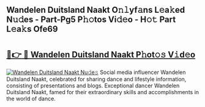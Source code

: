 ## Wandelen Duitsland Naakt O𝚗𝚕yf𝚊ns L𝚎a𝚔ed N𝚞𝚍es - Part-Pg5 P𝚑𝚘tos Vi𝚍𝚎o - H𝚘𝚝 Part L𝚎a𝚔s Ofe69

# <h2><a href="http://kf5edh.oniu.top/?m=Wandelen+Duitsland+Naakt">🔗👉 🔴 Wandelen Duitsland Naakt P𝚑ot𝚘𝚜 V𝚒d𝚎o</a></h2>

[![Wandelen Duitsland Naakt Nu𝚍e𝚜](https://i.imgur.com/0qMVB7G.gif)](http://kf5edh.oniu.top/?m=Wandelen+Duitsland+Naakt)
Social media influencer Wandelen Duitsland Naakt, celebrated for sharing dance and lifestyle information, consisting of presentations and blogs. Exceptional dancer Wandelen Duitsland Naakt, famed for their extraordinary skills and accomplishments in the world of dance.  
